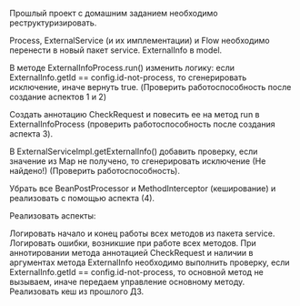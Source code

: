 Прошлый проект с домашним заданием необходимо реструктуризировать. 

Process, ExternalService (и их имплементации) и Flow необходимо перенести в новый пакет service. ExternalInfo в model. 

В методе ExternalInfoProcess.run() изменить логику: если ExternalInfo.getId == config.id-not-process, то сгенерировать исключение, иначе вернуть true. (Проверить работоспособность после создание аспектов 1 и 2)

Создать аннотацию CheckRequest и повесить ее на метод run в ExternalInfoProcess (проверить работоспособность после создания аспекта 3). 

В ExternalServiceImpl.getExternalInfo() добавить проверку, если значение из Map не получено, то сгенерировать исключение (Не найдено!) (Проверить работоспособность). 

Убрать все BeanPostProcessor и MethodInterceptor (кеширование) и реализовать с помощью аспекта (4).

Реализовать аспекты:

Логировать начало и конец работы всех методов из пакета service.
Логировать ошибки, возникшие при работе всех методов.
При аннотировании метода аннотацией CheckRequest и наличии в аргументах метода ExternalInfo необходимо выполнить проверку, если ExternalInfo.getId == config.id-not-process, то основной метод не вызываем, иначе передаем управление основному методу. 
Реализовать кеш из прошлого ДЗ.